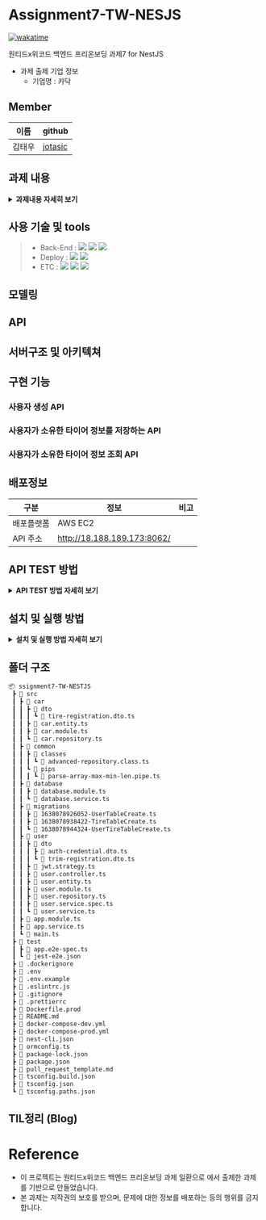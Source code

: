 # Assignment7-TW-NESJS
[![wakatime](https://wakatime.com/badge/user/3f950649-8abb-464a-875e-2597e17bedb1/project/8e949169-a515-477a-a536-edc80c1cbf5a.svg)](https://wakatime.com/badge/user/3f950649-8abb-464a-875e-2597e17bedb1/project/8e949169-a515-477a-a536-edc80c1cbf5a)

원티드x위코드 백엔드 프리온보딩 과제7 for NestJS
- 과제 출제 기업 정보
  - 기업명 : 카닥

## Member
| 이름  | github                                  |
|-------|-----------------------------------------|
|김태우 |[jotasic](https://github.com/jotasic)    | 

## 과제 내용
<details>
<summary><b>과제내용 자세히 보기</b></summary>
<div markdown="1">

### **[필수 포함 사항]**
- READ.ME 작성
    - 프로젝트 빌드, 자세한 실행 방법 명시
    - 구현 방법과 이유에 대한 간략한 설명
    - **서버 구조 및 디자인 패턴에 대한 개략적인 설명**
    - 완료된 시스템이 배포된 서버의 주소
    - 해당 과제를 진행하면서 회고 내용 블로그 포스팅
- Swagger나 Postman을 이용하여 API 테스트 가능하도록 구현
  
### 1. 배경 및 공통 요구사항

<aside>
😁 **카닥에서 실제로 사용하는 프레임워크를 토대로 타이어 API를 설계 및 구현합니다.**

</aside>

- 데이터베이스 환경은 별도로 제공하지 않습니다.
 **RDB중 원하는 방식을 선택**하면 되며, sqlite3 같은 별도의 설치없이 이용 가능한 in-memory DB도 좋으며, 가능하다면 Docker로 준비하셔도 됩니다.
- 단, 결과 제출 시 README.md 파일에 실행 방법을 완벽히 서술하여 DB를 포함하여 전체적인 서버를 구동하는데 문제없도록 해야합니다.
- 데이터베이스 관련처리는 raw query가 아닌 **ORM을 이용하여 구현**합니다.
- Response Codes API를 성공적으로 호출할 경우 200번 코드를 반환하고, 그 외의 경우에는 아래의 코드로 반환합니다.

| Response Code  | Description                     |
|-------|------------------------------------------|
|200 OK	|성공
|400 Bad Request	|Parameter가 잘못된 (범위, 값 등)|
|401 Unauthorized	|인증을 위한 Header가 잘못됨|
|500 Internal Server Error	|기타 서버 에러|

---

### 2. 사용자 생성 API

🎁 **요구사항**

- ID/Password로 사용자를 생성하는 API.
- 인증 토큰을 발급하고 이후의 API는 인증된 사용자만 호출할 수 있다.

```jsx
/* Request Body 예제 */

 { "id": "candycandy", "password": "ASdfdsf3232@" }
```

---

### 3. 사용자가 소유한 타이어 정보를 저장하는 API

🎁 **요구사항**

- 자동차 차종 ID(trimID)를 이용하여 사용자가 소유한 자동차 정보를 저장한다.
- 한 번에 최대 5명까지의 사용자에 대한 요청을 받을 수 있도록 해야한다. 즉 사용자 정보와 trimId 5쌍을 요청데이터로 하여금 API를 호출할 수 있다는 의미이다.

```jsx
/* Request Body 예제 */
[
  {
    "id": "candycandy",
    "trimId": 5000
  },
  {
    "id": "mylovewolkswagen",
    "trimId": 9000
  },
  {
    "id": "bmwwow",
    "trimId": 11000
  },
  {
    "id": "dreamcar",
    "trimId": 15000
  }
]
```

🔍 **상세구현 가이드**

- 자동차 정보 조회 API의 사용은 아래와 같이 5000, 9000부분에 trimId를 넘겨서 조회할 수 있다.
 **자동차 정보 조회 API 사용 예제**
  
📄 [https://dev.mycar.cardoc.co.kr/v1/trim/5000](https://dev.mycar.cardoc.co.kr/v1/trim/5000)
  
📄 [https://dev.mycar.cardoc.co.kr/v1/trim/9000](https://dev.mycar.cardoc.co.kr/v1/trim/9000)

📄 [https://dev.mycar.cardoc.co.kr/v1/trim/11000](https://dev.mycar.cardoc.co.kr/v1/trim/11000)

📄 [https://dev.mycar.cardoc.co.kr/v1/trim/15000](https://dev.mycar.cardoc.co.kr/v1/trim/15000)
  
  
- 조회된 정보에서 타이어 정보는 spec → driving → frontTire/rearTire 에서 찾을 수 있다.
- 타이어 정보는 205/75R18의 포맷이 정상이다. 205는 타이어 폭을 의미하고 75R은 편평비, 그리고 마지막 18은 휠사이즈로써 {폭}/{편평비}R{18}과 같은 구조이다.
 위와 같은 형식의 데이터일 경우만 DB에 항목별로 나누어 서로다른 Column에 저장하도록 한다.

  
### 4. 사용자가 소유한 타이어 정보 조회 API

🎁 **요구사항**

- 사용자 ID를 통해서 2번 API에서 저장한 타이어 정보를 조회할 수 있어야 한다.

</div>
</details>

## 사용 기술 및 tools
> - Back-End : <img src="https://img.shields.io/badge/Type Script-d6003d?style=for-the-badge&logo=typescript&logoColor=white"/>&nbsp;<img src="https://img.shields.io/badge/Nest_JS_8.1-d6003d?style=for-the-badge&logo=nestjs&logoColor=white"/>&nbsp;<img src="https://img.shields.io/badge/PostgreSQL 14.0-0064a5?style=for-the-badge&logo=PostgreSQL&logoColor=white"/>
> - Deploy : <img src="https://img.shields.io/badge/AWS_EC2-232F3E?style=for-the-badge&logo=Amazon&logoColor=white"/>&nbsp;<img src="https://img.shields.io/badge/Docker-0052CC?style=for-the-badge&logo=Docker&logoColor=white"/>
> - ETC :  <img src="https://img.shields.io/badge/Git-F05032?style=for-the-badge&logo=Git&logoColor=white"/>&nbsp;<img src="https://img.shields.io/badge/Github-181717?style=for-the-badge&logo=Github&logoColor=white"/>&nbsp;<img src="https://img.shields.io/badge/Postman-FF6C37?style=for-the-badge&logo=Postman&logoColor=white"/>&nbsp;

## 모델링

## API


## 서버구조 및 아키텍쳐


## 구현 기능

### 사용자 생성 API


### 사용자가 소유한 타이어 정보를 저장하는 API


### 사용자가 소유한 타이어 정보 조회 API


## 배포정보
|구분   |  정보          |비고|
|-------|----------------|----|
|배포플랫폼 | AWS EC2    |    |
|API 주소 |http://18.188.189.173:8062/          |    |


## API TEST 방법

<details>
  <summary><b>API TEST 방법 자세히 보기</b></summary>
<div markdown="1">


</div>
</details>

## 설치 및 실행 방법
<details>
 <summary><b>설치 및 실행 방법 자세히 보기</b></summary>
<div markdown="1">
  
###  Local 개발 및 테스트용

1. 해당프로젝트를 clone 하고, 프로젝트 폴더로 들어간다.
    ```bash
    git clone https://github.com/Wanted-Preonboarding-Backend-1st-G5/Assignment7-TW-NESTJS
    cd Assignment7-TW-NESTJS
    ```
  
2. .env.example 파일을 복사해서 .env파일을 바꾸고 안의 내용을 변경한다.
    ```env
    #APP
    APP_PORT=3000

    #DATABASE
    #DB_HOST db 컨테이너 이름
    DB_HOST=cardoc-dev-db
    DB_TYPE=postgres
    DB_USERNAME=postgres
    DB_PASSWORD=postgres
    DB_NAME=cardoc_dev
    DB_SYNCHRONIZE=true
    DB_PORT=5432

    #JWT
    JWT_KEY=secret
    JWT_EXPIRES_IN=7d
    ```
3. node.js를 설치합니다.
  
4. docker-compose를 실행해서 db를 구동 시킵니다.
  
    ```bash
    docker-compose -f docker-compose-dev.yml up -d
    ```
  
5. 아래 명령어로 node 패키지를 다운 받습니다.
  
   ```bash
   node install
   ```
6. 서버를 실행 시킵니다.
  
  ```bash
  node run start:dev
  ```
  
###  배포용 
1. 해당프로젝트를 clone 하고, 프로젝트 폴더로 들어간다.
  
    ```bash
    git clone https://github.com/Wanted-Preonboarding-Backend-1st-G5/Assignment7-TW-NESTJS
    cd Assignment7-TW-NESTJS
    ```
2. .env.example 파일을 복사해서 .env파일을 바꾸고 안의 내용을 변경한다.
    ```env
    #APP
    APP_PORT=3000

    #DATABASE
    #DB_HOST db 컨테이너 이름
    DB_HOST=cardoc-prod-db
    DB_TYPE=postgres
    DB_USERNAME=postgres
    DB_PASSWORD=postgres
    DB_NAME=cardoc_prod
    DB_SYNCHRONIZE=false
    DB_PORT=5432

    #JWT
    JWT_KEY=secret
    JWT_EXPIRES_IN=7d
    ```
3. docker-compose명령어로 서버 및 db 컨테이너를 실행한다.
  
    ```bash
    docker-compose -f docker-compose-prod.yml up -d
    ```

</div>
</details>

## 폴더 구조
```bash
📦 ssignment7-TW-NESTJS
 ┣ 📂 src
 ┃ ┣ 📂 car
 ┃ ┃ ┣ 📂 dto
 ┃ ┃ ┃ ┗ 📜 tire-registration.dto.ts
 ┃ ┃ ┣ 📜 car.entity.ts
 ┃ ┃ ┣ 📜 car.module.ts
 ┃ ┃ ┗ 📜 car.repository.ts
 ┃ ┣ 📂 common
 ┃ ┃ ┣ 📂 classes
 ┃ ┃ ┃ ┗ 📜 advanced-repository.class.ts
 ┃ ┃ ┗ 📂 pips
 ┃ ┃ ┃ ┗ 📜 parse-array-max-min-len.pipe.ts
 ┃ ┣ 📂 database
 ┃ ┃ ┣ 📜 database.module.ts
 ┃ ┃ ┗ 📜 database.service.ts
 ┃ ┣ 📂 migrations
 ┃ ┃ ┣ 📜 1638078926052-UserTableCreate.ts
 ┃ ┃ ┣ 📜 1638078938422-TireTableCreate.ts
 ┃ ┃ ┗ 📜 1638078944324-UserTireTableCreate.ts
 ┃ ┣ 📂 user
 ┃ ┃ ┣ 📂 dto
 ┃ ┃ ┃ ┣ 📜 auth-credential.dto.ts
 ┃ ┃ ┃ ┗ 📜 trim-registration.dto.ts
 ┃ ┃ ┣ 📜 jwt.strategy.ts
 ┃ ┃ ┣ 📜 user.controller.ts
 ┃ ┃ ┣ 📜 user.entity.ts
 ┃ ┃ ┣ 📜 user.module.ts
 ┃ ┃ ┣ 📜 user.repository.ts
 ┃ ┃ ┣ 📜 user.service.spec.ts
 ┃ ┃ ┗ 📜 user.service.ts
 ┃ ┣ 📜 app.module.ts
 ┃ ┣ 📜 app.service.ts
 ┃ ┗ 📜 main.ts
 ┣ 📂 test
 ┃ ┣ 📜 app.e2e-spec.ts
 ┃ ┗ 📜 jest-e2e.json
 ┣ 📜 .dockerignore
 ┣ 📜 .env
 ┣ 📜 .env.example
 ┣ 📜 .eslintrc.js
 ┣ 📜 .gitignore
 ┣ 📜 .prettierrc
 ┣ 📜 Dockerfile.prod
 ┣ 📜 README.md
 ┣ 📜 docker-compose-dev.yml
 ┣ 📜 docker-compose-prod.yml
 ┣ 📜 nest-cli.json
 ┣ 📜 ormconfig.ts
 ┣ 📜 package-lock.json
 ┣ 📜 package.json
 ┣ 📜 pull_request_template.md
 ┣ 📜 tsconfig.build.json
 ┣ 📜 tsconfig.json
 ┗ 📜 tsconfig.paths.json
```


## TIL정리 (Blog)


# Reference
- 이 프로젝트는 원티드x위코드 백엔드 프리온보딩 과제 일환으로 에서 출제한 과제를 기반으로 만들었습니다.
- 본 과제는 저작권의 보호를 받으며, 문제에 대한 정보를 배포하는 등의 행위를 금지 합니다.
